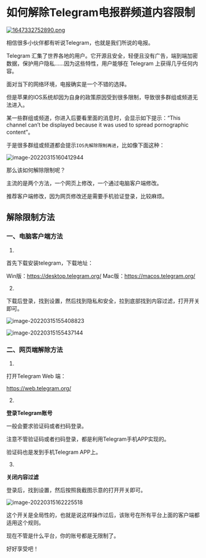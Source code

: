 # 如何解除Telegram电报群频道内容限制

[![1647332752890.png](https://ossimg.yzitc.com/2022/03/15/3476068d80f53.png)](https://ossimg.yzitc.com/2022/03/15/3476068d80f53.png)

相信很多小伙伴都有听说Telegram，也就是我们所说的电报。

Telegram 汇集了世界各地的用户。它开源且安全，轻便且没有广告，端到端加密数据，保护用户隐私……因为这些特性，用户能够在 Telegram 上获得几乎任何内容。

面对当下的网络环境，电报确实是一个不错的选择。

但是苹果的IOS系统却因为自身的政策原因受到很多限制，导致很多群组或频道无法进入。

某一些群组或频道，你进入后要看里面的消息时，会显示如下提示：“This channel can’t be displayed because it was used to spread pornographic content”。

于是很多群组或频道都会提示`IOS先解除限制再进`，比如像下面这种：

![image-20220315160412944](https://ossimg.yzitc.com/2022/03/15/7eec6f1c4d565.png)

那么该如何解除限制呢？

主流的是两个方法，一个网页上修改，一个通过电脑客户端修改。

推荐客户端修改，因为网页修改还是需要手机验证登录，比较麻烦。

## 解除限制方法

### 一、电脑客户端方法

1.

首先下载安装telegram，下载地址：

Win版：https://desktop.telegram.org/
Mac版：https://macos.telegram.org/

2.

下载后登录，找到<kbd>设置</kbd>，然后找到<kbd>隐私和安全</kbd>，拉到底部找到<kbd>内容过滤</kbd>，打开开关即可。

![image-20220315155408823](https://ossimg.yzitc.com/2022/03/15/b3f658c7bf5c6.png)

![image-20220315155437144](https://ossimg.yzitc.com/2022/03/15/9ed03bf31979c.png)

### 二、网页端解除方法

1.

打开Telegram Web 端：

https://web.telegram.org/

2.

**登录Telegram账号**

一般会要求验证码或者扫码登录。

注意不管验证码或者扫码登录，都是利用Telegram手机APP实现的。

验证码也是发到手机Telegram APP上。

3.

**关闭内容过滤**

登录后，找到设置，然后按照我截图示意的打开开关即可。

![image-20220315162225518](https://ossimg.yzitc.com/2022/03/15/c629b6cd975b4.png)



这个开关是全局性的，也就是说这样操作过后，该账号在所有平台上面的客户端都适用这个规则。

现在不管是什么平台，你的账号都是无限制了。

好好享受吧！